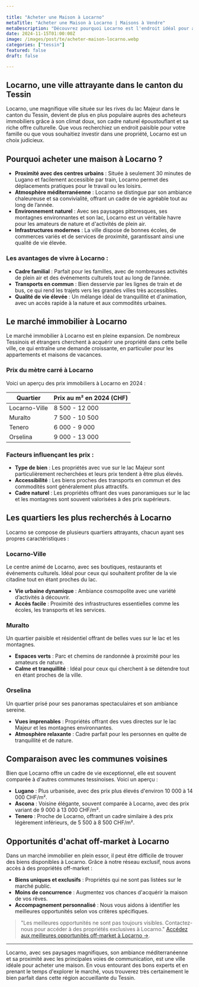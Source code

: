 ```yaml
---
 
title: "Acheter une Maison à Locarno" 
metaTitle: "Acheter une Maison à Locarno | Maisons à Vendre" 
metaDescription: "Découvrez pourquoi Locarno est l'endroit idéal pour acheter une maison. Explorez le marché immobilier local, les quartiers recherchés et nos conseils pour réussir votre achat." 
date: 2024-11-15T01:00:00Z 
image: /images/post/te/acheter-maison-locarno.webp 
categories: ["tessin"] 
featured: false 
draft: false 

---
```

## Locarno, une ville attrayante dans le canton du Tessin

Locarno, une magnifique ville située sur les rives du lac Majeur dans le canton du Tessin, devient de plus en plus populaire auprès des acheteurs immobiliers grâce à son climat doux, son cadre naturel époustouflant et sa riche offre culturelle. Que vous recherchiez un endroit paisible pour votre famille ou que vous souhaitiez investir dans une propriété, Locarno est un choix judicieux.

## Pourquoi acheter une maison à Locarno ?

- **Proximité avec des centres urbains** : Située à seulement 30 minutes de Lugano et facilement accessible par train, Locarno permet des déplacements pratiques pour le travail ou les loisirs.
- **Atmosphère méditerranéenne** : Locarno se distingue par son ambiance chaleureuse et sa convivialité, offrant un cadre de vie agréable tout au long de l’année.
- **Environnement naturel** : Avec ses paysages pittoresques, ses montagnes environnantes et son lac, Locarno est un véritable havre pour les amateurs de nature et d'activités de plein air.
- **Infrastructures modernes** : La ville dispose de bonnes écoles, de commerces variés et de services de proximité, garantissant ainsi une qualité de vie élevée.

### Les avantages de vivre à Locarno :

- **Cadre familial** : Parfait pour les familles, avec de nombreuses activités de plein air et des événements culturels tout au long de l’année.
- **Transports en commun** : Bien desservie par les lignes de train et de bus, ce qui rend les trajets vers les grandes villes très accessibles.
- **Qualité de vie élevée** : Un mélange idéal de tranquillité et d'animation, avec un accès rapide à la nature et aux commodités urbaines.

## Le marché immobilier à Locarno

Le marché immobilier à Locarno est en pleine expansion. De nombreux Tessinois et étrangers cherchent à acquérir une propriété dans cette belle ville, ce qui entraîne une demande croissante, en particulier pour les appartements et maisons de vacances.

### Prix du mètre carré à Locarno

Voici un aperçu des prix immobiliers à Locarno en 2024 :

| Quartier                | Prix au m² en 2024 (CHF) |
|------------------------|--------------------------|
| Locarno-Ville          | 8 500 - 12 000          |
| Muralto                 | 7 500 - 10 500          |
| Tenero                  | 6 000 - 9 000           |
| Orselina                | 9 000 - 13 000          |

### Facteurs influençant les prix :

- **Type de bien** : Les propriétés avec vue sur le lac Majeur sont particulièrement recherchées et leurs prix tendent à être plus élevés.
- **Accessibilité** : Les biens proches des transports en commun et des commodités sont généralement plus attractifs.
- **Cadre naturel** : Les propriétés offrant des vues panoramiques sur le lac et les montagnes sont souvent valorisées à des prix supérieurs.

## Les quartiers les plus recherchés à Locarno

Locarno se compose de plusieurs quartiers attrayants, chacun ayant ses propres caractéristiques :

### Locarno-Ville

Le centre animé de Locarno, avec ses boutiques, restaurants et événements culturels. Idéal pour ceux qui souhaitent profiter de la vie citadine tout en étant proches du lac.

- **Vie urbaine dynamique** : Ambiance cosmopolite avec une variété d’activités à découvrir.
- **Accès facile** : Proximité des infrastructures essentielles comme les écoles, les transports et les services.

### Muralto

Un quartier paisible et résidentiel offrant de belles vues sur le lac et les montagnes.

- **Espaces verts** : Parc et chemins de randonnée à proximité pour les amateurs de nature.
- **Calme et tranquillité** : Idéal pour ceux qui cherchent à se détendre tout en étant proches de la ville.

### Orselina

Un quartier prisé pour ses panoramas spectaculaires et son ambiance sereine.

- **Vues imprenables** : Propriétés offrant des vues directes sur le lac Majeur et les montagnes environnantes.
- **Atmosphère relaxante** : Cadre parfait pour les personnes en quête de tranquillité et de nature.

## Comparaison avec les communes voisines

Bien que Locarno offre un cadre de vie exceptionnel, elle est souvent comparée à d'autres communes tessinoises. Voici un aperçu :

- **Lugano** : Plus urbanisée, avec des prix plus élevés d'environ 10 000 à 14 000 CHF/m².
- **Ascona** : Voisine élégante, souvent comparée à Locarno, avec des prix variant de 9 000 à 13 000 CHF/m².
- **Tenero** : Proche de Locarno, offrant un cadre similaire à des prix légèrement inférieurs, de 5 500 à 8 500 CHF/m².

## Opportunités d'achat off-market à Locarno

Dans un marché immobilier en plein essor, il peut être difficile de trouver des biens disponibles à Locarno. Grâce à notre réseau exclusif, nous avons accès à des propriétés off-market :

- **Biens uniques et exclusifs** : Propriétés qui ne sont pas listées sur le marché public.
- **Moins de concurrence** : Augmentez vos chances d'acquérir la maison de vos rêves.
- **Accompagnement personnalisé** : Nous vous aidons à identifier les meilleures opportunités selon vos critères spécifiques.

> "Les meilleures opportunités ne sont pas toujours visibles. Contactez-nous pour accéder à des propriétés exclusives à Locarno."
[Accédez aux meilleures opportunités off-market à Locarno ->](/contact).

---

Locarno, avec ses paysages magnifiques, son ambiance méditerranéenne et sa proximité avec les principales voies de communication, est une ville idéale pour acheter une maison. En vous entourant des bons experts et en prenant le temps d'explorer le marché, vous trouverez très certainement le bien parfait dans cette région accueillante du Tessin.